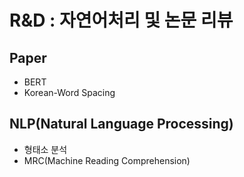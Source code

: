 # R&D : 자연어처리 및 논문 리뷰

## Paper

- BERT
- Korean-Word Spacing

## NLP(Natural Language Processing)

- 형태소 분석
- MRC(Machine Reading Comprehension)
